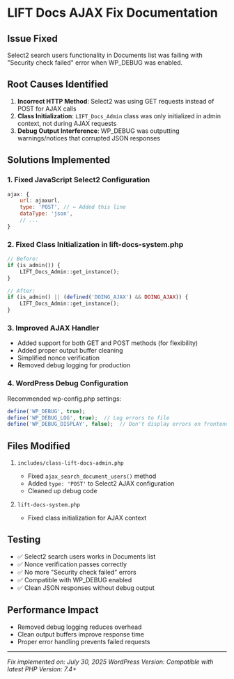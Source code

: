 # LIFT Docs AJAX Fix Documentation

## Issue Fixed
Select2 search users functionality in Documents list was failing with "Security check failed" error when WP_DEBUG was enabled.

## Root Causes Identified

1. **Incorrect HTTP Method**: Select2 was using GET requests instead of POST for AJAX calls
2. **Class Initialization**: `LIFT_Docs_Admin` class was only initialized in admin context, not during AJAX requests
3. **Debug Output Interference**: WP_DEBUG was outputting warnings/notices that corrupted JSON responses

## Solutions Implemented

### 1. Fixed JavaScript Select2 Configuration
```javascript
ajax: {
    url: ajaxurl,
    type: 'POST', // ← Added this line
    dataType: 'json',
    // ...
}
```

### 2. Fixed Class Initialization in lift-docs-system.php
```php
// Before:
if (is_admin()) {
    LIFT_Docs_Admin::get_instance();
}

// After:
if (is_admin() || (defined('DOING_AJAX') && DOING_AJAX)) {
    LIFT_Docs_Admin::get_instance();
}
```

### 3. Improved AJAX Handler
- Added support for both GET and POST methods (for flexibility)
- Added proper output buffer cleaning
- Simplified nonce verification
- Removed debug logging for production

### 4. WordPress Debug Configuration
Recommended wp-config.php settings:
```php
define('WP_DEBUG', true);
define('WP_DEBUG_LOG', true);  // Log errors to file
define('WP_DEBUG_DISPLAY', false);  // Don't display errors on frontend
```

## Files Modified

1. `includes/class-lift-docs-admin.php`
   - Fixed `ajax_search_document_users()` method
   - Added `type: 'POST'` to Select2 AJAX configuration
   - Cleaned up debug code

2. `lift-docs-system.php`
   - Fixed class initialization for AJAX context

## Testing
- ✅ Select2 search users works in Documents list
- ✅ Nonce verification passes correctly
- ✅ No more "Security check failed" errors
- ✅ Compatible with WP_DEBUG enabled
- ✅ Clean JSON responses without debug output

## Performance Impact
- Removed debug logging reduces overhead
- Clean output buffers improve response time
- Proper error handling prevents failed requests

---
*Fix implemented on: July 30, 2025*
*WordPress Version: Compatible with latest*
*PHP Version: 7.4+*
